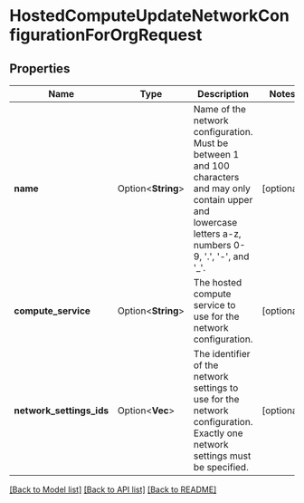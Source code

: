 # HostedComputeUpdateNetworkConfigurationForOrgRequest

## Properties

Name | Type | Description | Notes
------------ | ------------- | ------------- | -------------
**name** | Option<**String**> | Name of the network configuration. Must be between 1 and 100 characters and may only contain upper and lowercase letters a-z, numbers 0-9, '.', '-', and '_'. | [optional]
**compute_service** | Option<**String**> | The hosted compute service to use for the network configuration. | [optional]
**network_settings_ids** | Option<**Vec<String>**> | The identifier of the network settings to use for the network configuration. Exactly one network settings must be specified. | [optional]

[[Back to Model list]](../README.md#documentation-for-models) [[Back to API list]](../README.md#documentation-for-api-endpoints) [[Back to README]](../README.md)


